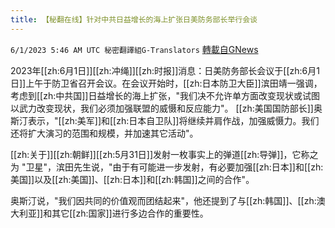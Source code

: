 ```yaml
---
title: 【秘翻在线】针对中共日益增长的海上扩张日美防务部长举行会谈
---
```

`6/1/2023 5:46 AM UTC 秘密翻譯組G-Translators` [轉載自GNews](https://gnews.org/articles/1348106)

         

2023年[[zh:6月1日]][[zh:冲绳]][[zh:时报]]消息：日美防务部长会议于[[zh:6月1日]]上午于防卫省召开会议。在会议开始时，[[zh:日本防卫大臣]]滨田靖一强调，考虑到[[zh:中共国]]日益增长的海上扩张，"我们决不允许单方面改变现状或试图以武力改变现状，我们必须加强联盟的威慑和反应能力"。 [[zh:美国国防部长]]奥斯汀表示，"[[zh:美军]]和[[zh:日本自卫队]]将继续并肩作战，加强威慑力。我们还将扩大演习的范围和规模，并加速其它活动"。

[[zh:关于]][[zh:朝鲜]][[zh:5月31日]]发射一枚事实上的弹道[[zh:导弹]]，它称之为 "卫星"，滨田先生说，"由于有可能进一步发射，有必要加强[[zh:日本]]和[[zh:美国]]以及[[zh:美国]]、[[zh:日本]]和[[zh:韩国]]之间的合作"。

奥斯汀说，"我们因共同的价值观而团结起来"，他还提到了与[[zh:韩国]]、[[zh:澳大利亚]]和其它[[zh:国家]]进行多边合作的重要性。
